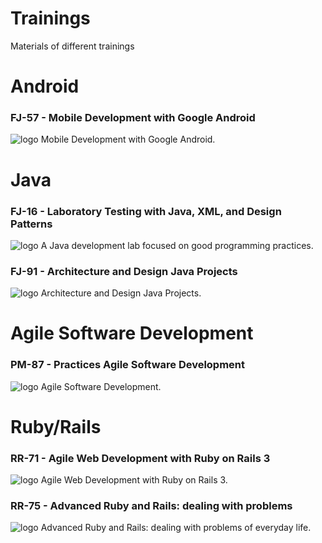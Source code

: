 
Trainings
=================
Materials of different trainings


Android
=======

### FJ-57 - Mobile Development with Google Android ###
![logo](http://www.caelum.com.br/imagens/cursos/icones/100/FJ-57.png)
Mobile Development with Google Android.


Java
====

### FJ-16 - Laboratory Testing with Java, XML, and Design Patterns ###
![logo](http://www.caelum.com.br/imagens/cursos/icones/100/FJ-16.png)
A Java development lab focused on good programming practices.

### FJ-91 - Architecture and Design Java Projects ###
![logo](http://www.caelum.com.br/imagens/cursos/icones/100/FJ-91.png) 
Architecture and Design Java Projects.


Agile Software Development
==========================

### PM-87 - Practices Agile Software Development ###
![logo](http://www.caelum.com.br/imagens/cursos/icones/100/PM-87.png) 
Agile Software Development.


Ruby/Rails
==========

### RR-71 - Agile Web Development with Ruby on Rails 3 ###
![logo](http://www.caelum.com.br/imagens/cursos/icones/100/RR-71.png) 
Agile Web Development with Ruby on Rails 3.

### RR-75 - Advanced Ruby and Rails: dealing with problems ###
![logo](http://www.caelum.com.br/imagens/cursos/icones/100/RR-75.png) 
Advanced  Ruby and Rails: dealing with problems of everyday life.

